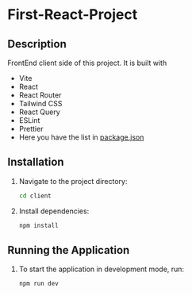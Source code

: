 # First-React-Project

## Description

FrontEnd client side of this project. It is built with

- Vite
- React
- React Router
- Tailwind CSS
- React Query
- ESLint
- Prettier
- Here you have the list in [package.json](package.json)

## Installation

1. Navigate to the project directory:
   ```bash
   cd client
   ```
2. Install dependencies:
   ```bash
   npm install
   ```

## Running the Application

1. To start the application in development mode, run:
   ```bash
   npm run dev
   ```
